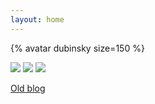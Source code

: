 ```yaml
---
layout: home
---
```


{% avatar dubinsky size=150 %}

[![](https://img.shields.io/badge/Code-GitHub-informational?logo=github)](https://github.com/dubinsky)
[![](https://img.shields.io/badge/Bio-LinkedIn-informational?logo=linkedin)](https://www.linkedin.com/in/leoniddubinsky/)
[![](https://img.shields.io/badge/My-Photos-informational?logo=google-photos&logoColor=orange)](https://picasaweb.google.com/104594373274257415932)

[Old blog](https://leonid-dubinsky.blogspot.com)
